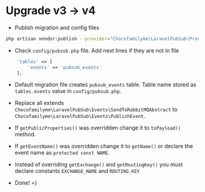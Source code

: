 # Upgrade v3 -> v4

* Publish migration and config files
```bash  
php artisan vendor:publish --provider="Chocofamilyme\LaravelPubSub\Providers\PubSubServiceProvider"
```

* Check `config/pubsub.php` file. Add next lines if they are not in file
```php
    'tables' => [
        'events' => 'pubsub_events'
    ],
```

* Default migration file creates `pubsub_events` table. Table name stored as `tables.events` value in `config/pubsub.php`.

* Replace all extends `Chocofamilyme\LaravelPubSub\Events\SendToRabbitMQAbstract` to `Chocofamilyme\LaravelPubSub\Events\PublishEvent`.
* If `getPublicProperties()` was overridden change it to `toPayload()` method. 
* If `getEventName()` was overridden change it to `getName()` or declare the event name as `protected const NAME`.
* Instead of overriding `getExchange()` and `getRoutingKey()` you must declare constants `EXCHANGE_NAME` and `ROUTING_KEY`
* Done! =)